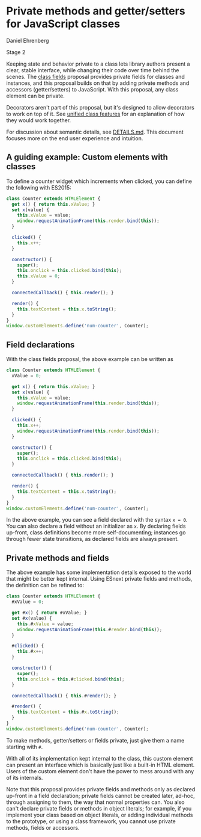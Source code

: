 # Private methods and getter/setters for JavaScript classes

Daniel Ehrenberg

Stage 2

Keeping state and behavior private to a class lets library authors present a clear, stable interface, while changing their code over time behind the scenes. The [class fields](https://github.com/tc39/proposal-class-fields) proposal provides private fields for classes and instances, and this proposal builds on that by adding private methods and accessors (getter/setters) to JavaScript. With this proposal, any class element can be private.

Decorators aren't part of this proposal, but it's designed to allow decorators to work on top of it. See [unified class features](https://github.com/littledan/proposal-unified-class-features) for an explanation of how they would work together.

For discussion about semantic details, see [DETAILS.md](https://github.com/littledan/proposal-private-methods/blob/master/DETAILS.md). This document focuses more on the end user experience and intuition.

## A guiding example: Custom elements with classes

To define a counter widget which increments when clicked, you can define the following with ES2015:

```js
class Counter extends HTMLElement {
  get x() { return this.xValue; }
  set x(value) {
    this.xValue = value; 
    window.requestAnimationFrame(this.render.bind(this));
  }

  clicked() {
    this.x++;
  }

  constructor() {
    super();
    this.onclick = this.clicked.bind(this);
    this.xValue = 0;
  }

  connectedCallback() { this.render(); }

  render() {
    this.textContent = this.x.toString();
  }
}
window.customElements.define('num-counter', Counter);
```

## Field declarations

With the class fields proposal, the above example can be written as


```js
class Counter extends HTMLElement {
  xValue = 0;

  get x() { return this.xValue; }
  set x(value) {
    this.xValue = value; 
    window.requestAnimationFrame(this.render.bind(this));
  }

  clicked() {
    this.x++;
    window.requestAnimationFrame(this.render.bind(this));
  }

  constructor() {
    super();
    this.onclick = this.clicked.bind(this);
  }

  connectedCallback() { this.render(); }

  render() {
    this.textContent = this.x.toString();
  }
}
window.customElements.define('num-counter', Counter);
```

In the above example, you can see a field declared with the syntax `x = 0`. You can also declare a field without an initializer as `x`. By declaring fields up-front, class definitions become more self-documenting; instances go through fewer state transitions, as declared fields are always present.

## Private methods and fields

The above example has some implementation details exposed to the world that might be better kept internal. Using ESnext private fields and methods, the definition can be refined to:

```js
class Counter extends HTMLElement {
  #xValue = 0;

  get #x() { return #xValue; }
  set #x(value) {
    this.#xValue = value; 
    window.requestAnimationFrame(this.#render.bind(this));
  }

  #clicked() {
    this.#x++;
  }

  constructor() {
    super();
    this.onclick = this.#clicked.bind(this);
  }

  connectedCallback() { this.#render(); }

  #render() {
    this.textContent = this.#x.toString();
  }
}
window.customElements.define('num-counter', Counter);
```

To make methods, getter/setters or fields private, just give them a name starting with `#`.

With all of its implementation kept internal to the class, this custom element can present an interface which is basically just like a built-in HTML element. Users of the custom element don't have the power to mess around with any of its internals.

Note that this proposal provides private fields and methods only as declared up-front in a field declaration; private fields cannot be created later, ad-hoc, through assigning to them, the way that normal properties can. You also can't declare private fields or methods in object literals; for example, if you implement your class based on object literals, or adding individual methods to the prototype, or using a class framework, you cannot use private methods, fields or accessors.
